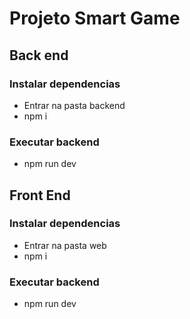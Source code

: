 # Projeto Smart Game

## Back end
### Instalar dependencias
 - Entrar na pasta backend
 - npm i
### Executar backend
 - npm run dev

## Front End
### Instalar dependencias
 - Entrar na pasta web
 - npm i 

### Executar backend
 - npm run dev   